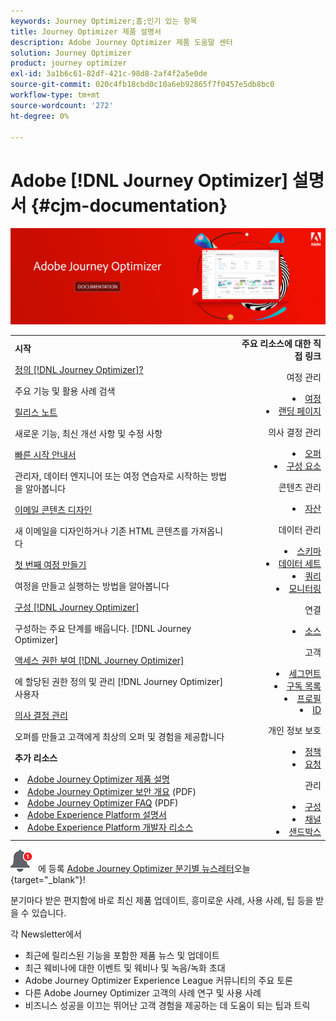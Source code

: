 ```yaml
---
keywords: Journey Optimizer;홈;인기 있는 항목
title: Journey Optimizer 제품 설명서
description: Adobe Journey Optimizer 제품 도움말 센터
solution: Journey Optimizer
product: journey optimizer
exl-id: 3a1b6c61-82df-421c-98d8-2af4f2a5e0de
source-git-commit: 020c4fb18cbd0c10a6eb92865f7f0457e5db8bc0
workflow-type: tm+mt
source-wordcount: '272'
ht-degree: 0%

---
```


# Adobe [!DNL Journey Optimizer] 설명서 {#cjm-documentation}

![](using/assets/do-not-localize/banner-cjm.jpg)

<table style="table-layout:fixed">
<tr style="border: 0;">
  <td>
    <div><strong>시작</strong>
    </div>
    <p>
    <em></em>
    <p>
    <div>
      <a href="using/start/get-started.md">정의 [!DNL Journey Optimizer]?</a>
    </div>
    <p>주요 기능 및 활용 사례 검색
    <p>
    <div>
      <a href="using/rn/release-notes.md">릴리스 노트</a>
    </div>
    <p>새로운 기능, 최신 개선 사항 및 수정 사항
   <p>
    <div>
      <a href="using/start/quick-start.md">빠른 시작 안내서</a>
    </div>
    <p>
    관리자, 데이터 엔지니어 또는 여정 연습자로 시작하는 방법을 알아봅니다
    <p>
    <p>
    <div>
      <a href="using/email/get-started-email-design.md">이메일 콘텐츠 디자인</a>
    </div>
    <p>
    새 이메일을 디자인하거나 기존 HTML 콘텐츠를 가져옵니다
    <p>
    <div>
    <a href="using/building-journeys/journeys-uc.md">첫 번째 여정 만들기</a>
    </div>
    <p>여정을 만들고 실행하는 방법을 알아봅니다
    <p>
    <div>
    <a href="using/configuration/get-started-configuration.md">구성 [!DNL Journey Optimizer]</a>
    </div>
    <p>구성하는 주요 단계를 배웁니다. [!DNL Journey Optimizer]
    <p>
    <div>
    <a href="using/administration/permissions-overview.md">액세스 권한 부여 [!DNL Journey Optimizer]</a>
    </div>
    <p>에 할당된 권한 정의 및 관리 [!DNL Journey Optimizer] 사용자
    <p>
    <div>
    <a href="using/offers/get-started/starting-offer-decisioning.md">의사 결정 관리</a>
    </div>
    <p>오퍼를 만들고 고객에게 최상의 오퍼 및 경험을 제공합니다
    <p>
    <p>
    <div><strong>추가 리소스</strong>
    </div>
    <p>
    <p>
    <div>
    <li>
      <a href="https://helpx.adobe.com/legal/product-descriptions/adobe-journey-optimizer.html" target="_blank">Adobe Journey Optimizer 제품 설명</a>
    </li>
    </div>
    <div>
    <li>
      <a href="https://www.adobe.com/content/dam/cc/en/security/pdfs/AJO_SecurityOverview.pdf" target="_blank">Adobe Journey Optimizer 보안 개요</a> (PDF)
    </li>
    </div>
    <div>
    <li>
      <a href="https://experienceleague.adobe.com/docs/journey-optimizer/assets/AJO-FAQ.pdf" target="_blank">Adobe Journey Optimizer FAQ</a> (PDF)
    </li>
    </div>
    <div>
    <li>
      <a href="https://experienceleague.adobe.com/docs/experience-platform/landing/home.html" target="_blank">Adobe Experience Platform 설명서</a>
    </li>
    </div>
    <div>
      <li>
      <a href="https://www.adobe.com/experience-platform/documentation-and-developer-resources.html" target="_blank">Adobe Experience Platform 개발자 리소스</a>
    </li>
    </div>
  </td>
   <td align="right">
   <div><strong>주요 리소스에 대한 직접 링크</strong>
    </div>
    <p>
    <em></em>
    <p>
    <p>여정 관리</p>
    <li>
      <a href="using/building-journeys/journey-gs.md">여정</a>
    </li>
    <li>
      <a href="using/landing-pages/get-started-lp.md">랜딩 페이지</a>
    </li>
    <p>
    <p>의사 결정 관리</p>
    <li>
      <a href="using/offers/get-started/starting-offer-decisioning.md">오퍼</a>
    </li>
     <li>
      <a href="using/offers/offer-library/key-steps.md">구성 요소</a>
    </li>
    <p>
    <p>콘텐츠 관리</p>
    <li>
      <a href="using/email/assets-essentials.md">자산</a>
    </li>
    <p>
    <p>데이터 관리</p>
    <li>
      <a href="using/data/get-started-schemas.md">스키마</a>
    </li>
     <li>
      <a href="using/data/get-started-datasets.md">데이터 세트</a>
    </li>
        <li>
      <a href="using/data/get-started-queries.md">쿼리</a>
    </li>
     <li>
      <a href="https://experienceleague.adobe.com/docs/experience-platform/ingestion/quality/monitor-data-ingestion.html" target="_blank">모니터링</a>
    </li>
    <p>
    <p>연결</p>
    <li>
      <a href="using/start/get-started-sources.md">소스</a>
    </li>
    <p>
    <p>고객</p>
    <li>
      <a href="using/segment/about-segments.md">세그먼트</a>
    </li>
    </li>
    <li>
      <a href="using/landing-pages/subscription-list.md">구독 목록</a>
    </li>     
    <li>
      <a href="using/segment/get-started-profiles.md">프로필</a>
    </li>
    <li>
      <a href="using/segment/get-started-identity.md">ID</a>
    </li>
    <p>
    <p>개인 정보 보호</p>
    <li>
      <a href="https://experienceleague.adobe.com/docs/experience-platform/privacy/home.html" target="_blank">정책</a>
    </li>
    <li>
      <a href="https://experienceleague.adobe.com/docs/experience-platform/privacy/ui/user-guide.html"target="_blank">요청</a>
    </li>
    <p>
    <p>관리</p>
    <li>
      <a href="using/configuration/about-data-sources-events-actions.md">구성</a>
    </li>
    <li>
      <a href="using/configuration/get-started-configuration.md">채널</a>
    </li>
     <li>
      <a href="using/administration/sandboxes.md">샌드박스</a>
    </li>
  </td>
</tr>
</table>


![뉴스레터](using/assets/do-not-localize/nl-icon.png) 에 등록 [Adobe Journey Optimizer 분기별 뉴스레터](https://www.adobe.com/subscription/Adobe_Journey_Optimizer_NL.html)오늘 {target=&quot;_blank&quot;}!

분기마다 받은 편지함에 바로 최신 제품 업데이트, 흥미로운 사례, 사용 사례, 팁 등을 받을 수 있습니다.

각 Newsletter에서
* 최근에 릴리스된 기능을 포함한 제품 뉴스 및 업데이트
* 최근 웨비나에 대한 이벤트 및 웨비나 및 녹음/녹화 초대
* Adobe Journey Optimizer Experience League 커뮤니티의 주요 토론
* 다른 Adobe Journey Optimizer 고객의 사례 연구 및 사용 사례
* 비즈니스 성공을 이끄는 뛰어난 고객 경험을 제공하는 데 도움이 되는 팁과 트릭